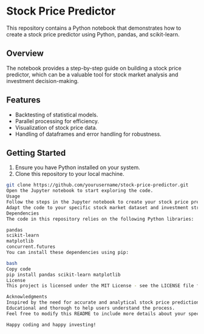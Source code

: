# Stock Price Predictor

This repository contains a Python notebook that demonstrates how to create a stock price predictor using Python, pandas, and scikit-learn.

## Overview

The notebook provides a step-by-step guide on building a stock price predictor, which can be a valuable tool for stock market analysis and investment decision-making.

## Features

- Backtesting of statistical models.
- Parallel processing for efficiency.
- Visualization of stock price data.
- Handling of dataframes and error handling for robustness.

## Getting Started

1. Ensure you have Python installed on your system.
2. Clone this repository to your local machine.

```bash
git clone https://github.com/yourusername/stock-price-predictor.git
Open the Jupyter notebook to start exploring the code.
Usage
Follow the steps in the Jupyter notebook to create your stock price predictor.
Adapt the code to your specific stock market dataset and investment strategy.
Dependencies
The code in this repository relies on the following Python libraries:

pandas
scikit-learn
matplotlib
concurrent.futures
You can install these dependencies using pip:

bash
Copy code
pip install pandas scikit-learn matplotlib
License
This project is licensed under the MIT License - see the LICENSE file for details.

Acknowledgments
Inspired by the need for accurate and analytical stock price predictions.
Educational and thorough to help users understand the process.
Feel free to modify this README to include more details about your specific project and any additional information that may be relevant to your users.

Happy coding and happy investing!
